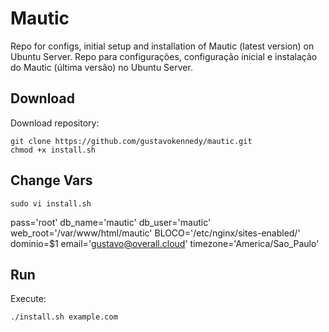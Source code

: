 # Mautic
Repo for configs, initial setup and installation of Mautic (latest version) on Ubuntu Server. 
Repo para configurações, configuração inicial e instalação do Mautic (última versão) no Ubuntu Server.

## Download
Download repository:

```shell
git clone https://github.com/gustavokennedy/mautic.git
chmod +x install.sh
```

## Change Vars

```shell
sudo vi install.sh
```

pass='root'
db_name='mautic'
db_user='mautic'
web_root='/var/www/html/mautic'
BLOCO='/etc/nginx/sites-enabled/'
dominio=$1
email='gustavo@overall.cloud'
timezone='America/Sao_Paulo'


## Run
Execute:

```shell
./install.sh example.com
```
